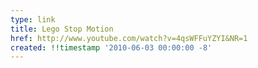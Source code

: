 ```yaml
---
type: link
title: Lego Stop Motion
href: http://www.youtube.com/watch?v=4qsWFFuYZYI&NR=1
created: !!timestamp '2010-06-03 00:00:00 -8'
---
```

